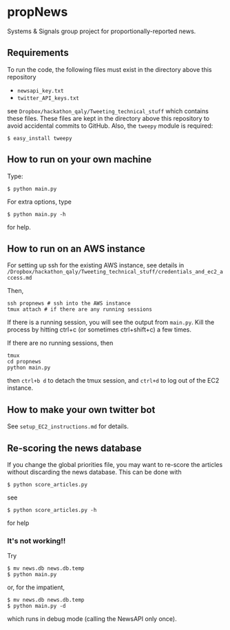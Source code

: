 # propNews

Systems &amp; Signals group project for proportionally-reported news.

## Requirements

To run the code, the following files must exist in the directory above this
repository

- `newsapi_key.txt`
- `twitter_API_keys.txt`

see `Dropbox/hackathon_qaly/Tweeting_technical_stuff` which contains these
files. These files are kept in the directory above this repository to avoid accidental
commits to GitHub. Also, the `tweepy` module is required:
```
$ easy_install tweepy
```

## How to run on your own machine

Type:
```
$ python main.py
```

For extra options, type
```
$ python main.py -h
```
for help.

## How to run on an AWS instance

For setting up ssh for the existing AWS instance, see details in
`/Dropbox/hackathon_qaly/Tweeting_technical_stuff/credentials_and_ec2_access.md`

Then,

```
ssh propnews # ssh into the AWS instance
tmux attach # if there are any running sessions
```
If there is a running session, you will see the output from `main.py`. Kill the
process by hitting ctrl+c (or sometimes ctrl+shift+c) a few times.

If there are no running sessions, then
```
tmux
cd propnews
python main.py
```
then `ctrl+b d` to detach the tmux session, and `ctrl+d` to log out of the EC2
instance.

## How to make your own twitter bot

See `setup_EC2_instructions.md` for details.

## Re-scoring the news database
If you change the global priorities file, you may want to re-score the articles without discarding the news database. This can be done with
```
$ python score_articles.py
```
see
```
$ python score_articles.py -h
```
for help

### It's not working!!

Try
```
$ mv news.db news.db.temp
$ python main.py
```
or, for the impatient,
```
$ mv news.db news.db.temp
$ python main.py -d
```
which runs in debug mode (calling the NewsAPI only once).
